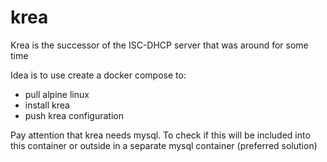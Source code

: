 # krea
Krea is the successor of the ISC-DHCP server that was around for some time

Idea is to use create a docker compose to:
* pull alpine linux
* install krea
* push krea configuration

Pay attention that krea needs mysql. To check if this will be included into this container or outside in a separate mysql container (preferred solution)

